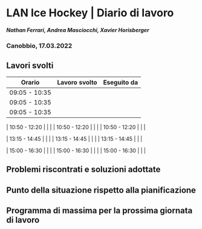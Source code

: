 # LAN Ice Hockey | Diario di lavoro
##### Nathan Ferrari, Andrea Masciocchi, Xavier Horisberger
### Canobbio, 17.03.2022

## Lavori svolti

| Orario | Lavoro svolto | Eseguito da |
|-|-|-|
| 09:05 - 10:35 |  |  |
| 09:05 - 10:35 |  |  |
| 09:05 - 10:35 |  |  |

| 10:50 - 12:20 |  |  |
| 10:50 - 12:20 |  |  |
| 10:50 - 12:20 |  |  |

| 13:15 - 14:45 |  |  |
| 13:15 - 14:45 |  |  |
| 13:15 - 14:45 |  |  |

| 15:00 - 16:30 |  |  |
| 15:00 - 16:30 |  |  |
| 15:00 - 16:30 |  |  |

##  Problemi riscontrati e soluzioni adottate


##  Punto della situazione rispetto alla pianificazione


## Programma di massima per la prossima giornata di lavoro
